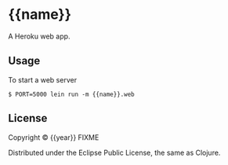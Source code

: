 # {{name}}

A Heroku web app.

## Usage

To start a web server

    $ PORT=5000 lein run -m {{name}}.web

## License

Copyright © {{year}} FIXME

Distributed under the Eclipse Public License, the same as Clojure.
